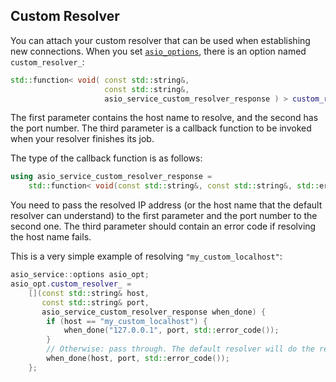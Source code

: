 Custom Resolver
---------------

You can attach your custom resolver that can be used when establishing new connections. When you set [`asio_options`](../include/libnuraft/asio_service_options.hxx), there is an option named `custom_resolver_`:
```C++
std::function< void( const std::string&,
                     const std::string&,
                     asio_service_custom_resolver_response ) > custom_resolver_;
```
The first parameter contains the host name to resolve, and the second has the port number. The third parameter is a callback function to be invoked when your resolver finishes its job.

The type of the callback function is as follows:
```c++
using asio_service_custom_resolver_response =
    std::function< void(const std::string&, const std::string&, std::error_code) >;
```
You need to pass the resolved IP address (or the host name that the default resolver can understand) to the first parameter and the port number to the second one. The third parameter should contain an error code if resolving the host name fails.

This is a very simple example of resolving `"my_custom_localhost"`:
```c++
asio_service::options asio_opt;
asio_opt.custom_resolver_ =
    [](const std::string& host,
       const std::string& port,
       asio_service_custom_resolver_response when_done) {
        if (host == "my_custom_localhost") {
            when_done("127.0.0.1", port, std::error_code());
        }
        // Otherwise: pass through. The default resolver will do the rest.
        when_done(host, port, std::error_code());
    };
```
